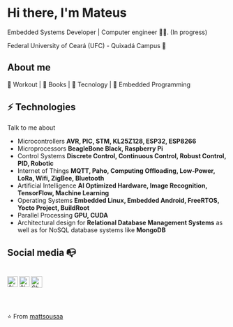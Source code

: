 # Hi there, I'm Mateus

Embedded Systems Developer | Computer engineer :man_technologist:. (In progress)

Federal University of Ceará (UFC) - Quixadá Campus :chicken:

## About me 

:muscle: Workout | :blue_book: Books | :rocket: Tecnology | :robot: Embedded Programming

## ⚡ Technologies
Talk to me about
- Microcontrollers **AVR, PIC, STM, KL25Z128, ESP32, ESP8266**
- Microprocessors **BeagleBone Black, Raspberry Pi**
- Control Systems **Discrete Control, Continuous Control, Robust Control, PID, Robotic**
- Internet of Things **MQTT, Paho, Computing Offloading, Low-Power, LoRa, Wifi, ZigBee, Bluetooth**
- Artificial Intelligence **AI Optimized Hardware, Image Recognition, TensorFlow, Machine Learning**
- Operating Systems **Embedded Linux, Embedded Android, FreeRTOS, Yocto Project, BuildRoot**
- Parallel Processing **GPU, CUDA**
- Architectural design for **Relational Database Management Systems** as well as for NoSQL database systems like **MongoDB**

## Social media :mailbox_with_no_mail:

<br>

  <a href="https://www.linkedin.com/in/mattsousaa/">
    <img align="left" alt="Shubhamdeep Jha | Linkedin" width="24px" src="https://github.com/TheDudeThatCode/TheDudeThatCode/blob/master/Assets/Linkedin.svg" />
  </a>
  <a href="https://www.instagram.com/mat.sousaa/?hl=pt-br">
    <img align="left" alt="Shubhamdeep Jha | Instagram" width="24px" src="https://github.com/TheDudeThatCode/TheDudeThatCode/blob/master/Assets/Instagram.svg" />
  </a>
  <a href="mateuseng_ec@alu.ufc.br">
    <img align="left" alt="Shubhamdeep Jha | Gmail" width="26px" src="https://github.com/TheDudeThatCode/TheDudeThatCode/blob/master/Assets/Gmail.svg" />
  </a>

<br><br><br><br>
⭐️ From [mattsousaa](https://github.com/mattsousaa)
